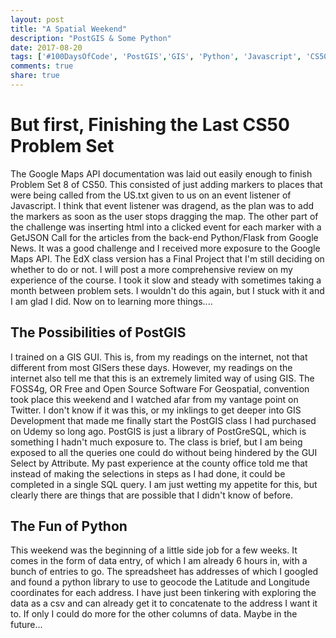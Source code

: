 ```yaml
---
layout: post
title: "A Spatial Weekend"
description: "PostGIS & Some Python"
date: 2017-08-20
tags: ['#100DaysOfCode', 'PostGIS','GIS', 'Python', 'Javascript', 'CS50']
comments: true
share: true
---
```


# But first, Finishing the Last CS50 Problem Set

The Google Maps API documentation was laid out easily enough to finish Problem Set 8 of CS50. This consisted of just adding markers to places
that were being called from the US.txt given to us on an event listener of Javascript. I think that event listener was dragend, as the plan
was to add the markers as soon as the user stops dragging the map. The other part of the challenge was inserting html into a clicked event for
each marker with a GetJSON Call for the articles from the back-end Python/Flask from Google News. It was a good challenge and I received more exposure
to the Google Maps API. The EdX class version has a Final Project that I'm still deciding on whether to do or not. I will post a more comprehensive review
on my experience of the course. I took it slow and steady with sometimes taking a month between problem sets. I wouldn't do this again, but I stuck
with it and I am glad I did. Now on to learning more things....

## The Possibilities of PostGIS

I trained on a GIS GUI. This is, from my readings on the internet, not that different from most GISers these days. However, my readings on the internet
also tell me that this is an extremely limited way of using GIS. The FOSS4g, OR Free and Open Source Software For Geospatial, convention took place this weekend and I watched afar from my vantage point on Twitter. I don't know if it was this, or my inklings to get deeper into GIS Development that made me
finally start the PostGIS class I had purchased on Udemy so long ago. PostGIS is just a library of PostGreSQL, which is something I hadn't much exposure to.
The class is brief, but I am being exposed to all the queries one could do without being hindered by the GUI Select by Attribute. My past experience at the county office told me that instead of making the selections in steps as I had done, it could be completed in a single SQL query. I am just wetting my appetite for this, but clearly there are things that are possible that I didn't know of before.

## The Fun of Python

This weekend was the beginning of a little side job for a few weeks. It comes in the form of data entry, of which I am already 6 hours in, with a bunch
of entries to go. The spreadsheet has addresses of which I googled and found a python library to use to geocode the Latitude and Longitude coordinates
for each address. I have just been tinkering with exploring the data as a csv and can already get it to concatenate to the address I want it to. If only
I could do more for the other columns of data. Maybe in the future...
